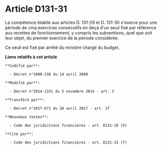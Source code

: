 # Article D131-31

La compétence établie aux articles D. 131-29 et D. 131-30 s'exerce pour une période de cinq exercices consécutifs en deçà
d'un seuil fixé par référence aux recettes de fonctionnement, y compris les subventions, quel que soit leur objet, du premier
exercice de la période considérée. 

Ce seuil est fixé par arrêté du ministre chargé du budget.

**Liens relatifs à cet article**

	**Codifié par**:

	  - Décret n°2000-338 du 14 avril 2000

	**Modifié par**:

	  - Décret n°2014-1331 du 5 novembre 2014 - art. 3

	**Transféré par**:

	  - Décret n°2017-671 du 28 avril 2017 - art. 37

	**Nouveaux textes**:

	  - Code des juridictions financières - art. D131-19 (V)

	**Cité par**:

	  - Code des juridictions financières - art. D131-31 (T)
